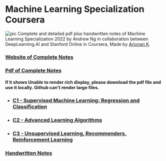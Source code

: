 # Machine Learning Specialization Coursera
![pic](https://github.com/arjunan-k/Machine-Learning-Specialization-Coursera/blob/main/Images/Machine_Learning_Specialization_Coursera.png?raw=true)
Complete and detailed pdf plus handwritten notes of Machine Learning Specialization 2022 by Andrew Ng in collaboration between DeepLearning.AI and Stanford Online in Coursera, Made by [Arjunan K](https://www.linkedin.com/in/arjunan-k/).

### [Website of Complete Notes](https://arjunan-k.github.io/Machine-Learning-Specialization-Coursera-Notes/)
### [Pdf of Complete Notes](https://github.com/arjunan-k/Machine-Learning-Specialization-Coursera-Notes/blob/main/Files/Complete.pdf)
#### If it shows Unable to render rich display, please download the pdf file and use it locally. Github can't render large files.
- ### [C1 - Supervised Machine Learning: Regression and Classification](https://github.com/arjunan-k/Machine-Learning-Specialization-Coursera-Notes/blob/main/Files/Course%201.pdf)
- ### [C2 - Advanced Learning Algorithms](https://github.com/arjunan-k/Machine-Learning-Specialization-Coursera-Notes/blob/main/Files/Course%202.pdf)
- ### [C3 - Unsupervised Learning, Recommenders, Reinforcement Learning](https://github.com/arjunan-k/Machine-Learning-Specialization-Coursera-Notes/blob/main/Files/Course%203.pdf)
### [Handwritten Notes](https://github.com/arjunan-k/Machine-Learning-Specialization-Coursera-Notes/blob/main/Files/handwritten.pdf)
